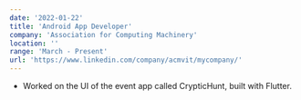 ```yaml
---
date: '2022-01-22'
title: 'Android App Developer'
company: 'Association for Computing Machinery'
location: ''
range: 'March - Present'
url: 'https://www.linkedin.com/company/acmvit/mycompany/'
---
```


- Worked on the UI of the event app called CrypticHunt, built with Flutter.
